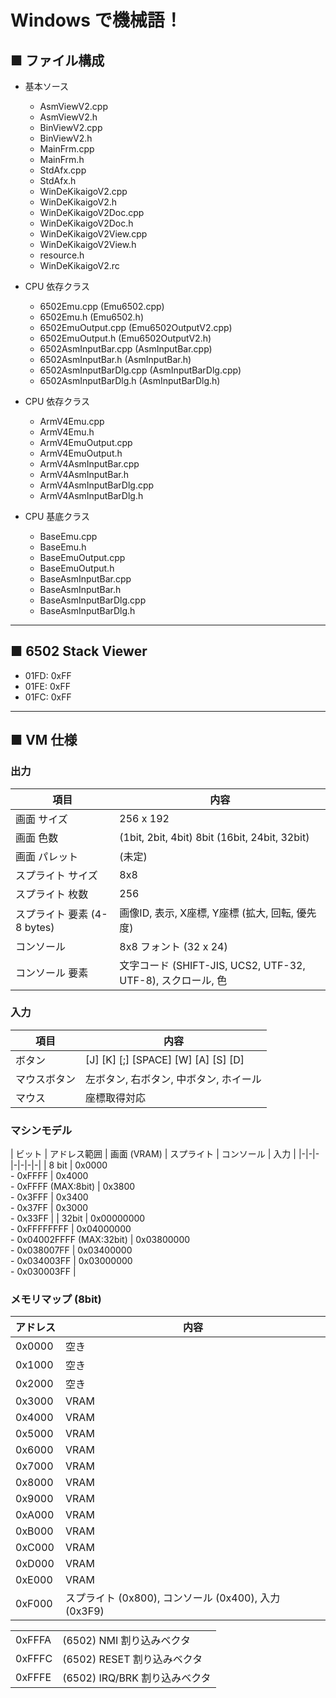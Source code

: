# Windows で機械語！

## ■ ファイル構成

+ 基本ソース
  - AsmViewV2.cpp
  - AsmViewV2.h
  - BinViewV2.cpp
  - BinViewV2.h
  - MainFrm.cpp
  - MainFrm.h
  - StdAfx.cpp
  - StdAfx.h
  - WinDeKikaigoV2.cpp
  - WinDeKikaigoV2.h
  - WinDeKikaigoV2Doc.cpp
  - WinDeKikaigoV2Doc.h
  - WinDeKikaigoV2View.cpp
  - WinDeKikaigoV2View.h
  - resource.h
  - WinDeKikaigoV2.rc

+ CPU 依存クラス
  - 6502Emu.cpp (Emu6502.cpp)
  - 6502Emu.h (Emu6502.h)
  - 6502EmuOutput.cpp (Emu6502OutputV2.cpp)
  - 6502EmuOutput.h (Emu6502OutputV2.h)
  - 6502AsmInputBar.cpp (AsmInputBar.cpp)
  - 6502AsmInputBar.h (AsmInputBar.h)
  - 6502AsmInputBarDlg.cpp (AsmInputBarDlg.cpp)
  - 6502AsmInputBarDlg.h (AsmInputBarDlg.h)

+ CPU 依存クラス	
  - ArmV4Emu.cpp
  - ArmV4Emu.h
  - ArmV4EmuOutput.cpp
  - ArmV4EmuOutput.h
  - ArmV4AsmInputBar.cpp
  - ArmV4AsmInputBar.h
  - ArmV4AsmInputBarDlg.cpp
  - ArmV4AsmInputBarDlg.h

+ CPU 基底クラス
  - BaseEmu.cpp
  - BaseEmu.h
  - BaseEmuOutput.cpp
  - BaseEmuOutput.h
  - BaseAsmInputBar.cpp
  - BaseAsmInputBar.h
  - BaseAsmInputBarDlg.cpp
  - BaseAsmInputBarDlg.h

***

## ■ 6502 Stack Viewer

- 01FD: 0xFF
- 01FE: 0xFF
- 01FC: 0xFF

***

## ■ VM 仕様

### 出力

| 項目 | 内容 |
|-|-|
| 画面 サイズ | 256 x 192 |
| 画面 色数| (1bit, 2bit, 4bit) 8bit (16bit, 24bit, 32bit) |
| 画面 パレット | (未定) |
| スプライト サイズ | 8x8 |
| スプライト 枚数 | 256 |
| スプライト 要素 (4-8 bytes) | 画像ID, 表示, X座標, Y座標 (拡大, 回転, 優先度) |
| コンソール | 8x8 フォント (32 x 24) |
| コンソール 要素 | 文字コード (SHIFT-JIS, UCS2, UTF-32, UTF-8), スクロール, 色 |

### 入力

| 項目 | 内容 |
|-|-|
| ボタン | [J] [K] [;] [SPACE] [W] [A] [S] [D] |
| マウスボタン | 左ボタン, 右ボタン, 中ボタン, ホイール |
| マウス | 座標取得対応 |

### マシンモデル

| ビット | アドレス範囲 | 画面 (VRAM) | スプライト | コンソール | 入力 |
|-|-|-|-|-|-|-|
| 8 bit | 0x0000 <br>- 0xFFFF | 0x4000 <br>- 0xFFFF (MAX:8bit) | 0x3800 <br>- 0x3FFF | 0x3400 <br>- 0x37FF | 0x3000 <br>- 0x33FF |
| 32bit | 0x00000000 <br>- 0xFFFFFFFF | 0x04000000 <br>- 0x04002FFFF (MAX:32bit) | 0x03800000<br>- 0x038007FF | 0x03400000<br>- 0x034003FF | 0x03000000<br>- 0x030003FF |

### メモリマップ (8bit)

| アドレス | 内容 |
|-|-|
| 0x0000 | 空き |
| 0x1000 | 空き |
| 0x2000 | 空き |
| 0x3000 | VRAM |
| 0x4000 | VRAM |
| 0x5000 | VRAM |
| 0x6000 | VRAM |
| 0x7000 | VRAM |
| 0x8000 | VRAM |
| 0x9000 | VRAM |
| 0xA000 | VRAM |
| 0xB000 | VRAM |
| 0xC000 | VRAM |
| 0xD000 | VRAM |
| 0xE000 | VRAM |
| 0xF000 | スプライト (0x800), コンソール (0x400), 入力 (0x3F9) |

|||
|-|-|
| 0xFFFA | (6502) NMI 割り込みベクタ |
| 0xFFFC | (6502) RESET 割り込みベクタ |
| 0xFFFE | (6502) IRQ/BRK 割り込みベクタ |

